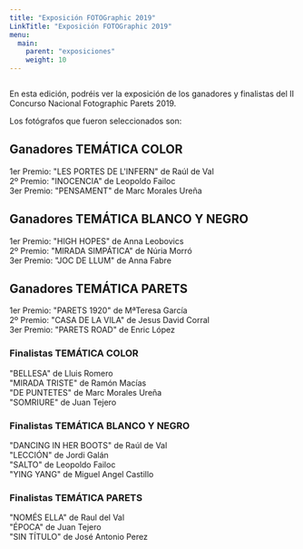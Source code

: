 ```yaml
---
title: "Exposición FOTOGraphic 2019"
LinkTitle: "Exposición FOTOGraphic 2019"
menu:
  main:
    parent: "exposiciones"
    weight: 10
---
```


<img src="/img/exposiciones/fotographic-2019.jpg" class="img-fluid" alt="">

<br />

En esta edición, podréis ver la exposición de los ganadores y finalistas
del II Concurso Nacional Fotographic Parets 2019.

Los fotógrafos que fueron seleccionados son:

## Ganadores TEMÁTICA COLOR

1er Premio: "LES PORTES DE L'INFERN" de Raúl de Val\
2º Premio: "INOCENCIA" de Leopoldo Failoc\
3er Premio: "PENSAMENT" de Marc Morales Ureña

## Ganadores TEMÁTICA BLANCO Y NEGRO

1er Premio: "HIGH HOPES" de Anna Leobovics\
2º Premio: "MIRADA SIMPÁTICA" de Núria Morró\
3er Premio: "JOC DE LLUM" de Anna Fabre

## Ganadores TEMÁTICA PARETS

1er Premio: "PARETS 1920" de MªTeresa García\
2º Premio: "CASA DE LA VILA" de Jesus David Corral\
3er Premio: "PARETS ROAD" de Enric López

### Finalistas TEMÁTICA COLOR

"BELLESA" de Lluis Romero\
"MIRADA TRISTE" de Ramón Macías\
"DE PUNTETES" de Marc Morales Ureña\
"SOMRIURE" de Juan Tejero

### Finalistas TEMÁTICA BLANCO Y NEGRO

"DANCING IN HER BOOTS" de Raúl de Val\
"LECCIÓN" de Jordi Galán\
"SALTO" de Leopoldo Failoc\
"YING YANG" de Miguel Angel Castillo

### Finalistas TEMÁTICA PARETS

"NOMÉS ELLA" de Raul del Val\
"ÉPOCA" de Juan Tejero\
"SIN TÍTULO" de José Antonio Perez
